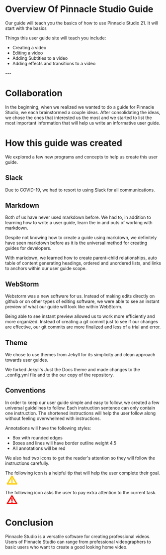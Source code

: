 # Overview Of Pinnacle Studio Guide
Our guide will teach you the basics of how to use Pinnacle Studio 21. It will start with the basics

Things this user guide site will teach you include: 
<ul>
<li>Creating a video</li>
<li>Editing a video</li>
<li>Adding Subtitles to a video</li>
<li>Adding effects and transitions to a video</li>
</ul>
---

# Collaboration
In the beginning, when we realized we wanted to do a guide for Pinnacle Studio, we each brainstormed a couple ideas. 
After consolidating the ideas, we chose the ones that interested us the most and we started to list the most important 
information that will help us write an informative user guide.


# How this guide was created
We explored a few new programs and concepts to help us create this user guide.  

## Slack
Due to COVID-19, we had to resort to using Slack for all communications. 

## Markdown
Both of us have never used markdown before. We had to, in addition to learning how to write a user guide, learn 
the in and outs of working with markdown. 

Despite not knowing how to create a guide using markdown, we definitely have seen markdown before as it is the 
universal method for creating guides for developers. 

With markdown, we learned how to create parent-child relationships, auto table of content generating headings, 
ordered and unordered lists, and links to anchors within our user guide scope.

## WebStorm
Webstorm was a new software for us. Instead of making edits directly on github or on other types of editing software, 
we were able to see an instant preview of what our guide will look like within WebStorm. 

Being able to see instant preview allowed us to work more efficiently and more organized. Instead of creating a git 
commit just to see if our changes are effective, our git commits are more finalized and less of a trial and error.

## Theme
We chose to use themes from Jekyll for its simplicity and clean approach towards user guides. 

We forked Jekyll's Just the Docs theme and made changes to the _config.yml file and to the our copy of the repository.  

## Conventions

In order to keep our user guide simple and easy to follow, we created a few universal guidelines to follow.
Each instruction sentence can only contain one instruction. The shortened instructions will help the user follow along
without feeling overwhelmed with instructions. 

Annotations will have the following styles:
<ul>
<li>Box with rounded edges</li>
<li>Boxes and lines will have border outline weight 4.5</li>
<li>All annotations will be red</li>
</ul>

We also had two icons to get the reader's attention so they will follow the instructions carefully.

The following icon is a helpful tip that will help the user complete their goal. \
![note](/docs/images/warning.png)

The following icon asks the user to pay extra attention to the current task. \
![warning](/docs/images/critical.png)

# Conclusion
Pinnacle Studio is a versatile software for creating professional videos. Users of Pinnacle Studio can range from 
professional videographers to basic users who want to create a good looking home video.